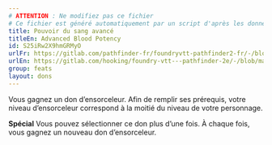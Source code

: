 ```yaml
---
# ATTENTION : Ne modifiez pas ce fichier
# Ce fichier est généré automatiquement par un script d'après les données du module Foundry VTT officiel et de sa traduction
title: Pouvoir du sang avancé
titleEn: Advanced Blood Potency
id: S25iRw2X9hmGRMyO
urlFr: https://gitlab.com/pathfinder-fr/foundryvtt-pathfinder2-fr/-/blob/master/data/feats/S25iRw2X9hmGRMyO.htm
urlEn: https://gitlab.com/hooking/foundry-vtt---pathfinder-2e/-/blob/master/packs/data/feats.db/advanced-blood-potency.json
group: feats
layout: dons
---
```

Vous gagnez un don d’ensorceleur. Afin de remplir ses prérequis, votre niveau d’ensorceleur correspond à la moitié du niveau de votre personnage.

**Spécial** Vous pouvez sélectionner ce don plus d’une fois. À chaque fois, vous gagnez un nouveau don d’ensorceleur.


